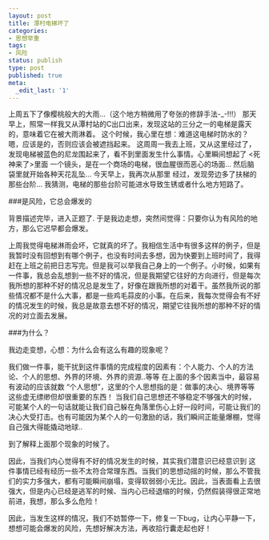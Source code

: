 ```yaml
---
layout: post
title: 潭村电梯坏了
categories:
- 思想举重
tags:
- 风险
status: publish
type: post
published: true
meta:
  _edit_last: '1'
---
```

上周五下了像樱桃般大的大雨...（这个地方稍微用了夸张的修辞手法-_-!!!）
那天早上，照常一样我又从潭村站的C出口出来，发现这站的三分之一的电梯是露天的，意味着它在被大雨淋着。
这个时候，我心里在想：难道这电梯时防水的？嗯，应该是的，否则应该会被遮挡起来。
这周周一我去上班，又从这里经过了，发现电梯被蓝色的尼龙围起来了，看不到里面发生什么事情。心里瞬间想起了 &lt;死神来了&gt;里面 一个镜头，是在一个商场的电梯，很血腥很而恶心的场面... 然后脑袋里就开始各种天花乱坠...
今天早上，我再次从那里 经过，发现旁边多了扶梯的那些台阶... 我猜测，电梯的那些台阶可能进水导致生锈或者什么地方短路了。

###是风险，它总会爆发的

背景描述完毕，进入正题了.
于是我边走想，突然间觉得：只要你认为有风险的地方，那么它迟早都会爆发。

上周我觉得电梯淋雨会坏，它就真的坏了。我相信生活中有很多这样的例子，但是我暂时没有回想到有哪个例子，也没有时间去多想，因为快要到上班时间了，我得赶在上班之前把日志写完。但是我可以举我自己身上的一个例子。小时候，如果有一件事，我总会乱想到一些不好的情况，但是我期望它往好的方向进行，但是每次我所想的那种不好的情况总是发生了，好像在跟我所想的对着干。虽然我所说的那些情况都不是什么大事，都是一些鸡毛蒜皮的小事。在后来，我每次觉得会有不好的情况发生的时候，我总是故意去想不好的情况，期望它往我所想的那种不好的情况的对立面去发展。

###为什么？

我边走变想，心想：为什么会有这么有趣的现象呢？

我们做一件事，能干扰到这件事情的完成程度的因素有：个人能力、个人的方法论、个人的思想、外界的环境、外界的资源..等等
在上面的多个因素当中，最容易有波动的应该就数 “个人思想”，这里的个人思想指的是：做事的决心、境界等等这些虚无缥缈但却很重要的东西！ 当我们自己思想还不够稳定不够强大的时候，可能某个人的一句话就能让我们自己躲在角落里伤心上好一段时间，可能让我们的决心大受打击。也有可能因为某个人的一句激励的话，我们瞬间正能量爆棚，觉得自己强大得能撬动地球..

到了解释上面那个现象的时候了。

因此，当我们内心觉得有不好的情况发生的时候，其实我们潜意识已经意识到 这件事情已经有经历一些不太符合常理东西。当我们的思想动摇的时候，那么不管我们的实力多强大，都有可能瞬间崩塌，变得软弱弱小无比。因此，当表面看上去很强大，但是内心已经是逃军的时候、当内心已经退缩的时候，仍然假装得很正常地前进，我想，那么多么危险！

因此，当发生这样的情况，我们不妨暂停一下，修复一下bug，让内心平静一下，想想可能会爆发的风险，先想好解决方法，再收拾行囊走起也好！
